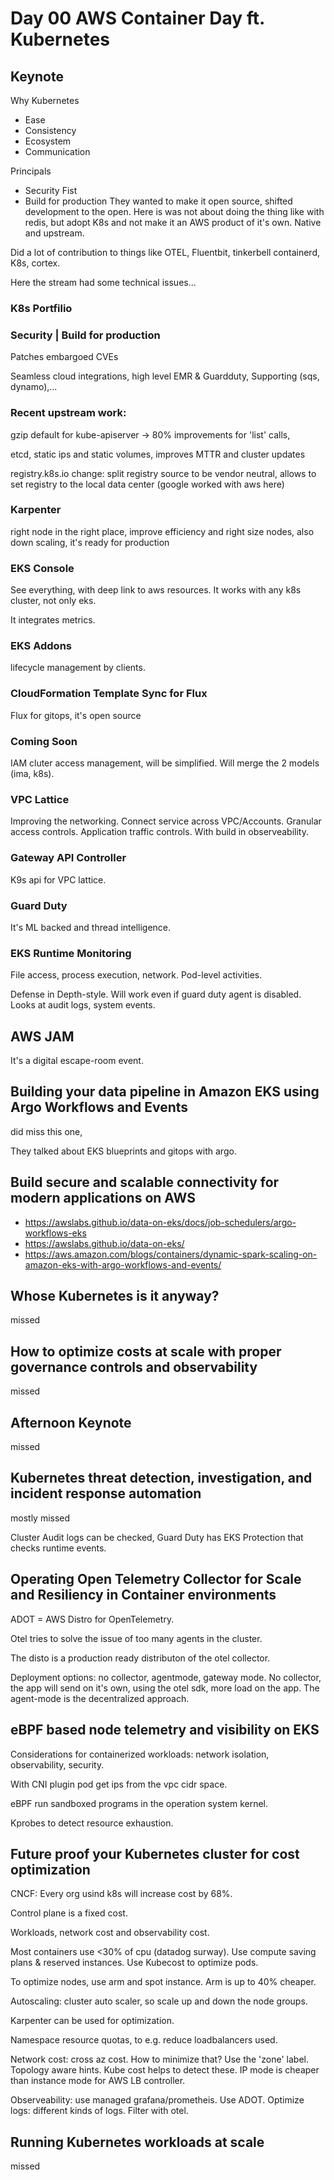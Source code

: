 # Day 00 AWS Container Day ft. Kubernetes

## Keynote

Why Kubernetes
- Ease
- Consistency
- Ecosystem
- Communication

Principals
- Security Fist
- Build for production
They wanted to make it open source, shifted development to the open.
Here is was not about doing the thing like with redis, but adopt K8s and not make it an AWS product of it's own.
Native and upstream.

Did a lot of contribution to things like OTEL, Fluentbit, tinkerbell containerd, K8s, cortex.

Here the stream had some technical issues...

### K8s Portfilio
<screenshot>

### Security | Build for production
Patches embargoed CVEs

Seamless cloud integrations, high level EMR & Guardduty, Supporting (sqs, dynamo),...

### Recent upstream work:
gzip default for kube-apiserver -> 80% improvements for 'list' calls,

etcd, static ips and static volumes, improves MTTR and cluster updates

registry.k8s.io change: split registry source to be vendor neutral, allows to set registry to the local data center
(google worked with aws here)

### Karpenter

right node in the right place,
improve efficiency and right size nodes,
also down scaling,
it's ready for production

### EKS Console

See everything, with deep link to aws resources.
It works with any k8s cluster, not only eks.

It integrates metrics.

### EKS Addons

lifecycle management by clients.

### CloudFormation Template Sync for Flux

Flux for gitops, it's open source

### Coming Soon
 
IAM cluter access management, will be simplified.
Will merge the 2 models (ima, k8s).

### VPC Lattice

Improving the networking.
Connect service across VPC/Accounts.
Granular access controls.
Application traffic controls.
With build in observeability.

### Gateway API Controller

K9s api for VPC lattice.

### Guard Duty

It's ML backed and thread intelligence.

### EKS Runtime Monitoring

File access, process execution, network.
Pod-level activities.

Defense in Depth-style.
Will work even if guard duty agent is disabled.
Looks at audit logs, system events.


## AWS JAM

It's a digital escape-room event.


## Building your data pipeline in Amazon EKS using Argo Workflows and Events 

did miss this one,

They talked about EKS blueprints and gitops with argo.


## Build secure and scalable connectivity for modern applications on AWS

* https://awslabs.github.io/data-on-eks/docs/job-schedulers/argo-workflows-eks
* https://awslabs.github.io/data-on-eks/
* https://aws.amazon.com/blogs/containers/dynamic-spark-scaling-on-amazon-eks-with-argo-workflows-and-events/


## Whose Kubernetes is it anyway? 
missed


## How to optimize costs at scale with proper governance controls and observability
missed


## Afternoon Keynote
missed


## Kubernetes threat detection, investigation, and incident response automation
mostly missed

Cluster Audit logs can be checked,
Guard Duty has EKS Protection that checks runtime events.


## Operating Open Telemetry Collector for Scale and Resiliency in Container environments

ADOT = AWS Distro for OpenTelemetry.

Otel tries to solve the issue of too many agents in the cluster.

The disto is a production ready distributon of the otel collector.

Deployment options: no collector, agentmode, gateway mode.
No collector, the app will send on it's own, using the otel sdk, more load on the app.
The agent-mode is the decentralized approach. 


## eBPF based node telemetry and visibility on EKS

Considerations for containerized workloads: network isolation, observability, security.

With CNI plugin pod get ips from the vpc cidr space.

eBPF run sandboxed programs in the operation system kernel.

Kprobes to detect resource exhaustion.


## Future proof your Kubernetes cluster for cost optimization

CNCF: Every org usind k8s will increase cost by 68%.

Control plane is a fixed cost.

Workloads, network cost and observability cost.

Most containers use <30% of cpu (datadog surway). 
Use compute saving plans & reserved instances.
Use Kubecost to optimize pods.

To optimize nodes, use arm and spot instance.
Arm is up to 40% cheaper.

Autoscaling: cluster auto scaler, so scale up and down the node groups.

Karpenter can be used for optimization.

Namespace resource quotas, to e.g. reduce loadbalancers used.

Network cost: cross az cost.
How to minimize that?
Use the 'zone' label.
Topology aware hints.
Kube cost helps to detect these.
IP mode is cheaper than instance mode for AWS LB controller.

Observeability: use managed grafana/prometheis.
Use ADOT.
Optimize logs: different kinds of logs.
Filter with otel.


## Running Kubernetes workloads at scale

missed

